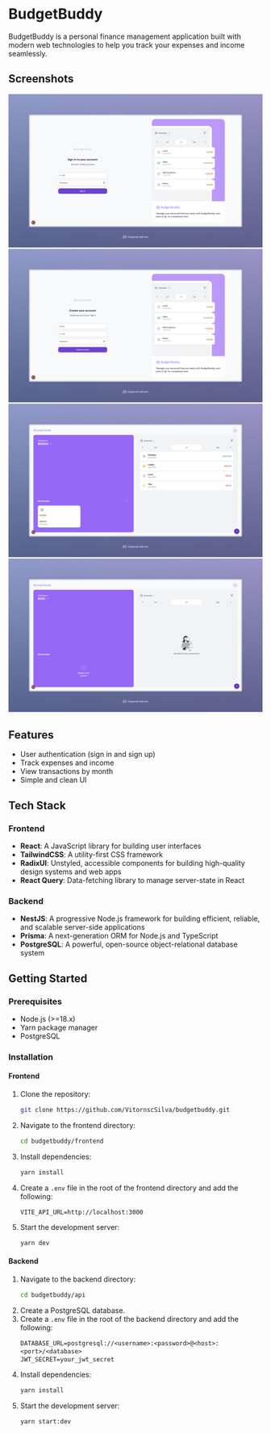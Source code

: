# BudgetBuddy

BudgetBuddy is a personal finance management application built with modern web technologies to help you track your expenses and income seamlessly.

## Screenshots

![Sign In Screen](./screenshots/sign-in.png)
![Sign Up Screen](./screenshots/sign-up.png)
![Dashboard Screen](./screenshots/dashboard.png)
![Empty Screen](./screenshots/empty-state.png)

## Features

- User authentication (sign in and sign up)
- Track expenses and income
- View transactions by month
- Simple and clean UI

## Tech Stack

### Frontend

- **React**: A JavaScript library for building user interfaces
- **TailwindCSS**: A utility-first CSS framework
- **RadixUI**: Unstyled, accessible components for building high-quality design systems and web apps
- **React Query**: Data-fetching library to manage server-state in React

### Backend

- **NestJS**: A progressive Node.js framework for building efficient, reliable, and scalable server-side applications
- **Prisma**: A next-generation ORM for Node.js and TypeScript
- **PostgreSQL**: A powerful, open-source object-relational database system

## Getting Started

### Prerequisites

- Node.js (>=18.x)
- Yarn package manager
- PostgreSQL

### Installation

#### Frontend

1. Clone the repository:
    ```bash
    git clone https://github.com/VitornscSilva/budgetbuddy.git
    ```
2. Navigate to the frontend directory:
    ```bash
    cd budgetbuddy/frontend
    ```
3. Install dependencies:
    ```bash
    yarn install
    ```
4. Create a `.env` file in the root of the frontend directory and add the following:
    ```env
    VITE_API_URL=http://localhost:3000
    ```    
5. Start the development server:
    ```bash
    yarn dev
    ```

#### Backend

1. Navigate to the backend directory:
    ```bash
    cd budgetbuddy/api
    ```
2. Create a PostgreSQL database.
3. Create a `.env` file in the root of the backend directory and add the following:
    ```env
    DATABASE_URL=postgresql://<username>:<password>@<host>:<port>/<database>
    JWT_SECRET=your_jwt_secret
    ```
4. Install dependencies:
    ```bash
    yarn install
    ```
5. Start the development server:
    ```bash
    yarn start:dev
    ```

